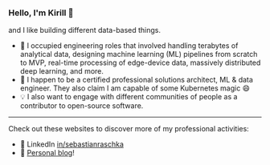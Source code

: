 ### Hello, I'm Kirill 👋

and I like building different data-based things.

- :wrench: I occupied engineering roles that involved handling terabytes of analytical data, designing machine learning (ML) pipelines from scratch to MVP, real-time processing of edge-device data, massively distributed deep learning, and more.
- :bookmark: I happen to be a certified professional solutions architect, ML & data engineer. They also claim I am capable of some Kubernetes magic 😄
- :bulb: I also want to engage with different communities of people as a contributor to open-source software.

---

Check out these websites to discover more of my professional activities:
- :link: LinkedIn [in/sebastianraschka](https://www.linkedin.com/in/kirill-zaitsev-/)
- :link: [Personal blog](https://kirilllzaitsev.github.io/)!

<!--
**kirilllzaitsev/kirilllzaitsev** is a ✨ _special_ ✨ repository because its `README.md` (this file) appears on your GitHub profile.

Here are some ideas to get you started:

- 🔭 I’m currently working on ...
- 🌱 I’m currently learning ...
- 👯 I’m looking to collaborate on ...
- 🤔 I’m looking for help with ...
- 💬 Ask me about ...
- 📫 How to reach me: ...
- 😄 Pronouns: ...
- ⚡ Fun fact: ...
-->
